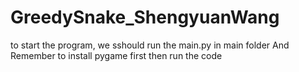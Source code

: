 # GreedySnake_ShengyuanWang
to start the program, we sshould run the main.py in main folder
And Remember to install pygame first then run the code
